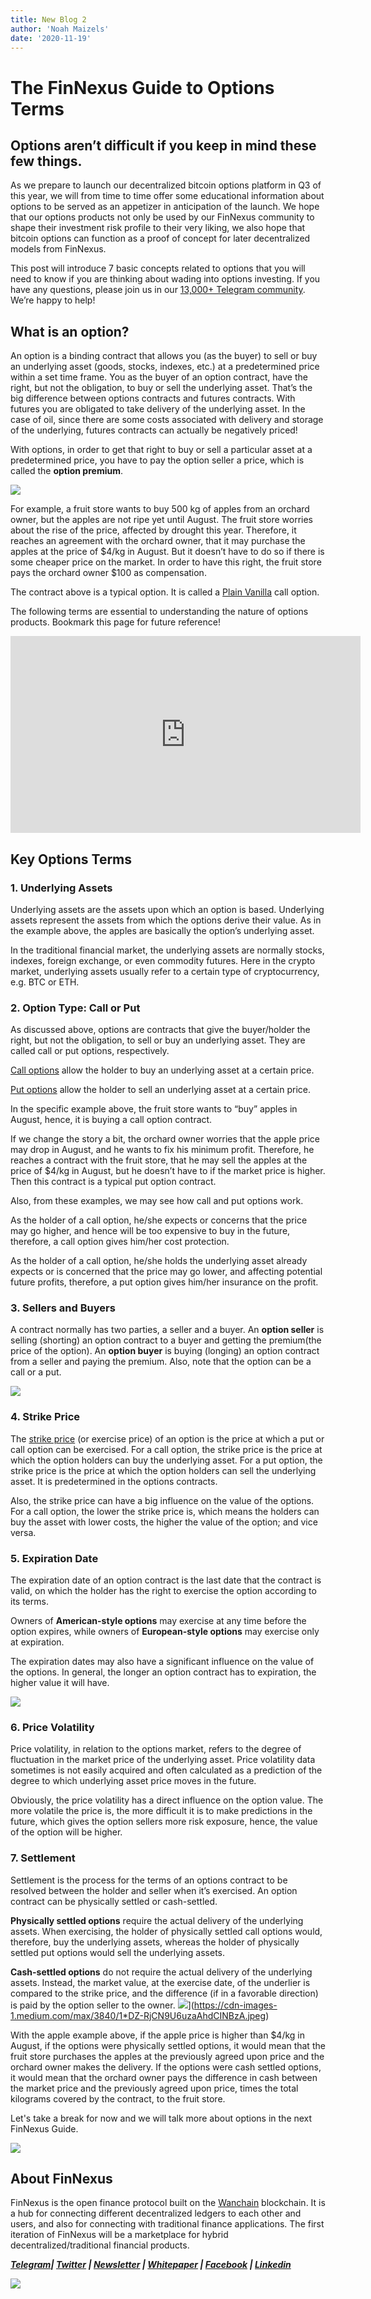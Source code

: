 ```yaml
---
title: New Blog 2
author: 'Noah Maizels'
date: '2020-11-19'
--- 
```


# The FinNexus Guide to Options Terms

## Options aren’t difficult if you keep in mind these few things.

As we prepare to launch our decentralized bitcoin options platform in Q3 of this year, we will from time to time offer some educational information about options to be served as an appetizer in anticipation of the launch. We hope that our options products not only be used by our FinNexus community to shape their investment risk profile to their very liking, we also hope that bitcoin options can function as a proof of concept for later decentralized models from FinNexus.

This post will introduce 7 basic concepts related to options that you will need to know if you are thinking about wading into options investing. If you have any questions, please join us in our [13,000+ Telegram community](https://t.me/FinNexusOfficial). We’re happy to help!

## What is an option?

An option is a binding contract that allows you (as the buyer) to sell or buy an underlying asset (goods, stocks, indexes, etc.) at a predetermined price within a set time frame. You as the buyer of an option contract, have the right, but not the obligation, to buy or sell the underlying asset. That’s the big difference between options contracts and futures contracts. With futures you are obligated to take delivery of the underlying asset. In the case of oil, since there are some costs associated with delivery and storage of the underlying, futures contracts can actually be negatively priced!

With options, in order to get that right to buy or sell a particular asset at a predetermined price, you have to pay the option seller a price, which is called the **option premium**.

![](https://cdn-images-1.medium.com/max/3840/1*wzs4hGPB5gnh45t72iT8MA.jpeg) 

For example, a fruit store wants to buy 500 kg of apples from an orchard owner, but the apples are not ripe yet until August. The fruit store worries about the rise of the price, affected by drought this year. Therefore, it reaches an agreement with the orchard owner, that it may purchase the apples at the price of $4/kg in August. But it doesn’t have to do so if there is some cheaper price on the market. In order to have this right, the fruit store pays the orchard owner $100 as compensation.

The contract above is a typical option. It is called a [Plain Vanilla](https://www.investopedia.com/terms/p/plainvanilla.asp) call option.

The following terms are essential to understanding the nature of options products. Bookmark this page for future reference!

<center><iframe width="560" height="315" src="https://www.youtube.com/embed/h4DztfyMfRE" frameborder="0" allowfullscreen></iframe></center>

## Key Options Terms

### 1. Underlying Assets

Underlying assets are the assets upon which an option is based. Underlying assets represent the assets from which the options derive their value. As in the example above, the apples are basically the option’s underlying asset.

In the traditional financial market, the underlying assets are normally stocks, indexes, foreign exchange, or even commodity futures. Here in the crypto market, underlying assets usually refer to a certain type of cryptocurrency, e.g. BTC or ETH.

### 2. Option Type: Call or Put

As discussed above, options are contracts that give the buyer/holder the right, but not the obligation, to sell or buy an underlying asset. They are called call or put options, respectively.

[Call options](https://www.investopedia.com/terms/c/call.asp) allow the holder to buy an underlying asset at a certain price.

[Put options](https://www.investopedia.com/terms/p/put.asp) allow the holder to sell an underlying asset at a certain price.

In the specific example above, the fruit store wants to “buy” apples in August, hence, it is buying a call option contract.

If we change the story a bit, the orchard owner worries that the apple price may drop in August, and he wants to fix his minimum profit. Therefore, he reaches a contract with the fruit store, that he may sell the apples at the price of $4/kg in August, but he doesn’t have to if the market price is higher. Then this contract is a typical put option contract.

Also, from these examples, we may see how call and put options work.

As the holder of a call option, he/she expects or concerns that the price may go higher, and hence will be too expensive to buy in the future, therefore, a call option gives him/her cost protection.

As the holder of a call option, he/she holds the underlying asset already expects or is concerned that the price may go lower, and affecting potential future profits, therefore, a put option gives him/her insurance on the profit.

### 3. Sellers and Buyers

A contract normally has two parties, a seller and a buyer. An **option seller** is selling (shorting) an option contract to a buyer and getting the premium(the price of the option). An **option buyer** is buying (longing) an option contract from a seller and paying the premium. Also, note that the option can be a call or a put.

![](https://cdn-images-1.medium.com/max/2000/1*OX0XE8mtoYP3kfTbf2f9Lw.png)

### 4. Strike Price

The [strike price](https://www.investopedia.com/terms/s/strikeprice.asp) (or exercise price) of an option is the price at which a put or call option can be exercised. For a call option, the strike price is the price at which the option holders can buy the underlying asset. For a put option, the strike price is the price at which the option holders can sell the underlying asset. It is predetermined in the options contracts.

Also, the strike price can have a big influence on the value of the options. For a call option, the lower the strike price is, which means the holders can buy the asset with lower costs, the higher the value of the option; and vice versa.

### 5. Expiration Date

The expiration date of an option contract is the last date that the contract is valid, on which the holder has the right to exercise the option according to its terms.

Owners of **American-style options** may exercise at any time before the option expires, while owners of **European-style options** may exercise only at expiration.

The expiration dates may also have a significant influence on the value of the options. In general, the longer an option contract has to expiration, the higher value it will have.

![](https://cdn-images-1.medium.com/max/3840/1*2LgK5U7Y4KDh4Xc5GW4u0w.jpeg)

### 6. Price Volatility

Price volatility, in relation to the options market, refers to the degree of fluctuation in the market price of the underlying asset. Price volatility data sometimes is not easily acquired and often calculated as a prediction of the degree to which underlying asset price moves in the future.

Obviously, the price volatility has a direct influence on the option value. The more volatile the price is, the more difficult it is to make predictions in the future, which gives the option sellers more risk exposure, hence, the value of the option will be higher.

### 7. Settlement

Settlement is the process for the terms of an options contract to be resolved between the holder and seller when it’s exercised. An option contract can be physically settled or cash-settled.

**Physically settled options** require the actual delivery of the underlying assets. When exercising, the holder of physically settled call options would, therefore, buy the underlying assets, whereas the holder of physically settled put options would sell the underlying assets.

**Cash-settled options** do not require the actual delivery of the underlying assets. Instead, the market value, at the exercise date, of the underlier is compared to the strike price, and the difference (if in a favorable direction) is paid by the option seller to the owner.
![](https://unsplash.com/s/photos/apple?utm_source=unsplash&utm_medium=referral&utm_content=creditCopyText)](https://cdn-images-1.medium.com/max/3840/1*DZ-RjCN9U6uzaAhdCINBzA.jpeg)

With the apple example above, if the apple price is higher than $4/kg in August, if the options were physically settled options, it would mean that the fruit store purchases the apples at the previously agreed upon price and the orchard owner makes the delivery. If the options were cash settled options, it would mean that the orchard owner pays the difference in cash between the market price and the previously agreed upon price, times the total kilograms covered by the contract, to the fruit store.

Let's take a break for now and we will talk more about options in the next FinNexus Guide.

![](https://cdn-images-1.medium.com/max/2000/0*AKRC1YwQhmrHvyIY.png)

## About FinNexus

FinNexus is the open finance protocol built on the [Wanchain](https://www.wanchain.org/) blockchain. It is a hub for connecting different decentralized ledgers to each other and users, and also for connecting with traditional finance applications. The first iteration of FinNexus will be a marketplace for hybrid decentralized/traditional financial products.

***[Telegram](https://t.me/FinNexusOfficial)| [Twitter](https://twitter.com/fin_nexus) | [Newsletter](https://mailchi.mp/9c15712d2bbf/finnexus-newsletter) | [Whitepaper](https://www.finnexus.io/FinNexus_Whitepaper_en.pdf) | [Facebook](https://www.facebook.com/FinNexus) | [Linkedin](https://www.linkedin.com/company/finnexus)***

![](https://cdn-images-1.medium.com/max/2000/0*mGa1WEFjho5-RClP.png)

